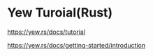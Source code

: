 # Yew Turoial(Rust)

https://yew.rs/docs/tutorial

https://yew.rs/docs/getting-started/introduction
